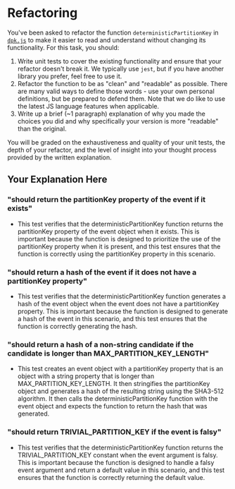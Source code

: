 # Refactoring

You've been asked to refactor the function `deterministicPartitionKey` in [`dpk.js`](dpk.js) to make it easier to read and understand without changing its functionality. For this task, you should:

1. Write unit tests to cover the existing functionality and ensure that your refactor doesn't break it. We typically use `jest`, but if you have another library you prefer, feel free to use it.
2. Refactor the function to be as "clean" and "readable" as possible. There are many valid ways to define those words - use your own personal definitions, but be prepared to defend them. Note that we do like to use the latest JS language features when applicable.
3. Write up a brief (~1 paragraph) explanation of why you made the choices you did and why specifically your version is more "readable" than the original.

You will be graded on the exhaustiveness and quality of your unit tests, the depth of your refactor, and the level of insight into your thought process provided by the written explanation.

## Your Explanation Here

### "should return the partitionKey property of the event if it exists"
- This test verifies that the deterministicPartitionKey function returns the partitionKey property of the event object when it exists. This is important because the function is designed to prioritize the use of the partitionKey property when it is present, and this test ensures that the function is correctly using the partitionKey property in this scenario.

### "should return a hash of the event if it does not have a partitionKey property"
- This test verifies that the deterministicPartitionKey function generates a hash of the event object when the event does not have a partitionKey property. This is important because the function is designed to generate a hash of the event in this scenario, and this test ensures that the function is correctly generating the hash.

### "should return a hash of a non-string candidate if the candidate is longer than MAX_PARTITION_KEY_LENGTH"
- This test creates an event object with a partitionKey property that is an object with a string property that is longer than MAX_PARTITION_KEY_LENGTH. It then stringifies the partitionKey object and generates a hash of the resulting string using the SHA3-512 algorithm. It then calls the deterministicPartitionKey function with the event object and expects the function to return the hash that was generated.

### "should return TRIVIAL_PARTITION_KEY if the event is falsy"
- This test verifies that the deterministicPartitionKey function returns the TRIVIAL_PARTITION_KEY constant when the event argument is falsy. This is important because the function is designed to handle a falsy event argument and return a default value in this scenario, and this test ensures that the function is correctly returning the default value.